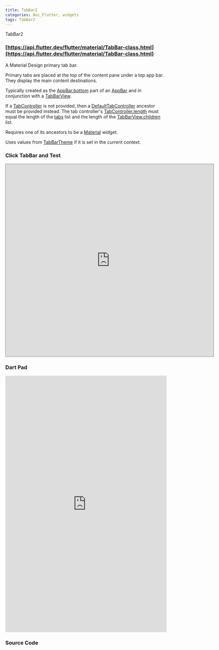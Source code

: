 ```yaml
---
title: TabBar2
categories: Doc_Flutter, widgets
tags: TabBar2
---
```

TabBar2

### [https://api.flutter.dev/flutter/material/TabBar-class.html](https://api.flutter.dev/flutter/material/TabBar-class.html)

A Material Design primary tab bar.

Primary tabs are placed at the top of the content pane under a top app bar. They display the main content destinations.

Typically created as the [AppBar.bottom](https://api.flutter.dev/flutter/material/AppBar/bottom.html) part of an [AppBar](https://api.flutter.dev/flutter/material/AppBar-class.html) and in conjunction with a [TabBarView](https://api.flutter.dev/flutter/material/TabBarView-class.html).

If a [TabController](https://api.flutter.dev/flutter/material/TabController-class.html) is not provided, then a [DefaultTabController](https://api.flutter.dev/flutter/material/DefaultTabController-class.html) ancestor must be provided instead. The tab controller's [TabController.length](https://api.flutter.dev/flutter/material/TabController/length.html) must equal the length of the [tabs](https://api.flutter.dev/flutter/material/TabBar/tabs.html) list and the length of the [TabBarView.children](https://api.flutter.dev/flutter/material/TabBarView/children.html) list.

Requires one of its ancestors to be a [Material](https://api.flutter.dev/flutter/material/Material-class.html) widget.

Uses values from [TabBarTheme](https://api.flutter.dev/flutter/material/TabBarTheme-class.html) if it is set in the current context.

### Click TabBar and Test

<iframe src="https://kissthecoke.github.io/doc_flutter_samples//" style="width:650px;height:600px;border:1px solid gray"></iframe>

### Dart Pad

<iframe src="https://dartpad.dev/?id=1cf470fe7ad8b2979ce411a09f84588a" style="width:100%;height:800px;border:none"></iframe>

### Source Code

<script src="https://gist.github.com/kissthecoke/1cf470fe7ad8b2979ce411a09f84588a.js"></script>
